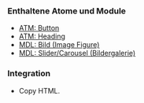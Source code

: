 ### Enthaltene Atome und Module
* [ATM: Button](../../atoms/button/button.html)
* [ATM: Heading](../../atoms/headings/headings.html)
* [MDL: Bild (Image Figure)](../image_figure/image_figure.html)
* [MDL: Slider/Carousel (Bildergalerie)](../carousel/carousel.html)
 
### Integration
* Copy HTML.

